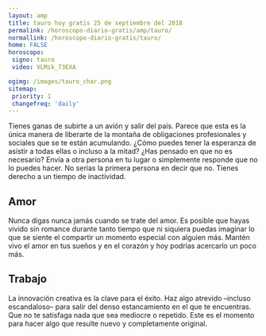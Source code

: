```yaml
---
layout: amp
title: tauro hoy gratis 25 de septiembre del 2018 
permalink: /horoscopo-diario-gratis/amp/tauro/
normallink: /horoscopo-diario-gratis/tauro/
home: FALSE
horoscopo:
 signo: tauro
 video: VLMik_73EXA

ogimg: /images/tauro_char.png
sitemap:
 priority: 1
 changefreq: 'daily'
---
```



Tienes ganas de subirte a un avión y salir del país. Parece que esta es la única manera de liberarte de la montaña de obligaciones profesionales y sociales que se te están acumulando. ¿Cómo puedes tener la esperanza de asistir a todas ellas o incluso a la mitad? ¿Has pensado en que no es necesario? Envía a otra persona en tu lugar o simplemente responde que no lo puedes hacer. No serías la primera persona en decir que no. Tienes derecho a un tiempo de inactividad.

## Amor

Nunca digas nunca jamás cuando se trate del amor. Es posible que hayas vivido sin romance durante tanto tiempo que ni siquiera puedas imaginar lo que se siente el compartir un momento especial con alguien más. Mantén vivo el amor en tus sueños y en el corazón y hoy podrías acercarlo un poco más.

## Trabajo

La innovación creativa es la clave para el éxito. Haz algo atrevido –incluso escandaloso– para salir del denso estancamiento en el que te encuentras. Que no te satisfaga nada que sea mediocre o repetido. Este es el momento para hacer algo que resulte nuevo y completamente original.